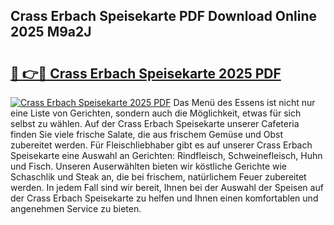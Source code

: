 ## Crass Erbach Speisekarte PDF Download Online 2025 M9a2J

# <h2><a href="http://gc710s.nevu.top/?p=Crass+Erbach+Speisekarte">🔗 👉🔴 Crass Erbach Speisekarte 2025 PDF</a></h2>

[![Crass Erbach Speisekarte 2025 PDF](https://i.imgur.com/dBaPXMq.png)](http://gc710s.nevu.top/?p=Crass+Erbach+Speisekarte)
Das Menü des Essens ist nicht nur eine Liste von Gerichten, sondern auch die Möglichkeit, etwas für sich selbst zu wählen. Auf der Crass Erbach Speisekarte unserer Cafeteria finden Sie viele frische Salate, die aus frischem Gemüse und Obst zubereitet werden. Für Fleischliebhaber gibt es auf unserer Crass Erbach Speisekarte eine Auswahl an Gerichten: Rindfleisch, Schweinefleisch, Huhn und Fisch. Unseren Auserwählten bieten wir köstliche Gerichte wie Schaschlik und Steak an, die bei frischem, natürlichem Feuer zubereitet werden. In jedem Fall sind wir bereit, Ihnen bei der Auswahl der Speisen auf der Crass Erbach Speisekarte zu helfen und Ihnen einen komfortablen und angenehmen Service zu bieten.
